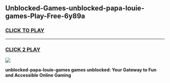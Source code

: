 
## Unblocked-Games-unblocked-papa-louie-games-Play-Free-6y89a
<h3>
<a href="https://premium76.site?title=unblocked-papa-louie-games&ref=15A">CLICK TO PLAY</a></h3>
<hr>

<h3>
<a href="https://premium76.site?title=unblocked-papa-louie-games&ref=15A">CLICK 2 PLAY</a>
  
</h3>

<a href="https://premium76.site?title=unblocked-papa-louie-games&ref=15A"><img src="https://clearcache.store/games.png"></a>


**unblocked-papa-louie-games games unblocked: Your Gateway to Fun and Accessible Online Gaming**
